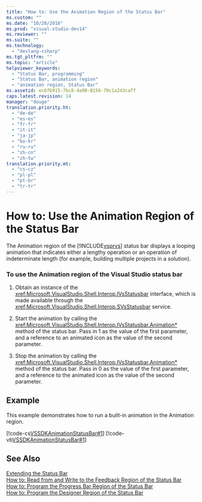 ```yaml
---
title: "How to: Use the Animation Region of the Status Bar"
ms.custom: ""
ms.date: "10/20/2016"
ms.prod: "visual-studio-dev14"
ms.reviewer: ""
ms.suite: ""
ms.technology: 
  - "devlang-csharp"
ms.tgt_pltfrm: ""
ms.topic: "article"
helpviewer_keywords: 
  - "Status Bar, programming"
  - "Status Bar, animation region"
  - "animation region, Status Bar"
ms.assetid: ec6fb915-7bc8-4a90-8156-70c1a243caff
caps.latest.revision: 14
manager: "douge"
translation.priority.ht: 
  - "de-de"
  - "es-es"
  - "fr-fr"
  - "it-it"
  - "ja-jp"
  - "ko-kr"
  - "ru-ru"
  - "zh-cn"
  - "zh-tw"
translation.priority.mt: 
  - "cs-cz"
  - "pl-pl"
  - "pt-br"
  - "tr-tr"
---
```

# How to: Use the Animation Region of the Status Bar
The Animation region of the [!INCLUDE[vsprvs](../code-quality/includes/vsprvs_md.md)] status bar displays a looping animation that indicates either a lengthy operation or an operation of indeterminate length (for example, building multiple projects in a solution).  
  
### To use the Animation region of the Visual Studio status bar  
  
1.  Obtain an instance of the <xref:Microsoft.VisualStudio.Shell.Interop.IVsStatusbar> interface, which is made available through the <xref:Microsoft.VisualStudio.Shell.Interop.SVsStatusbar> service.  
  
2.  Start the animation by calling the <xref:Microsoft.VisualStudio.Shell.Interop.IVsStatusbar.Animation*> method of the status bar. Pass in 1 as the value of the first parameter, and a reference to an animated icon as the value of the second parameter.  
  
3.  Stop the animation by calling the <xref:Microsoft.VisualStudio.Shell.Interop.IVsStatusbar.Animation*> method of the status bar. Pass in 0 as the value of the first parameter, and a reference to the animated icon as the value of the second parameter.  
  
## Example  
 This example demonstrates how to run a built-in animation in the Animation region.  
  
 [!code-cs[VSSDKAnimationStatusBar#1](../misc/codesnippet/CSharp/how-to--use-the-animation-region-of-the-status-bar_1.cs)]
 [!code-vb[VSSDKAnimationStatusBar#1](../misc/codesnippet/VisualBasic/how-to--use-the-animation-region-of-the-status-bar_1.vb)]  
  
## See Also  
 [Extending the Status Bar](../extensibility/extending-the-status-bar.md)   
 [How to: Read from and Write to the Feedback Region of the Status Bar](../misc/how-to--read-from-and-write-to-the-feedback-region-of-the-status-bar.md)   
 [How to: Program the Progress Bar Region of the Status Bar](../misc/how-to--program-the-progress-bar-region-of-the-status-bar.md)   
 [How to: Program the Designer Region of the Status Bar](../misc/how-to--program-the-designer-region-of-the-status-bar.md)
